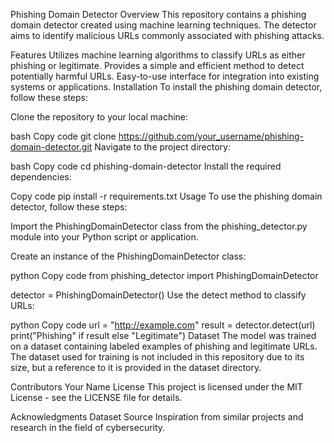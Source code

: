 Phishing Domain Detector
Overview
This repository contains a phishing domain detector created using machine learning techniques. The detector aims to identify malicious URLs commonly associated with phishing attacks.

Features
Utilizes machine learning algorithms to classify URLs as either phishing or legitimate.
Provides a simple and efficient method to detect potentially harmful URLs.
Easy-to-use interface for integration into existing systems or applications.
Installation
To install the phishing domain detector, follow these steps:

Clone the repository to your local machine:

bash
Copy code
git clone https://github.com/your_username/phishing-domain-detector.git
Navigate to the project directory:

bash
Copy code
cd phishing-domain-detector
Install the required dependencies:

Copy code
pip install -r requirements.txt
Usage
To use the phishing domain detector, follow these steps:

Import the PhishingDomainDetector class from the phishing_detector.py module into your Python script or application.

Create an instance of the PhishingDomainDetector class:

python
Copy code
from phishing_detector import PhishingDomainDetector

detector = PhishingDomainDetector()
Use the detect method to classify URLs:

python
Copy code
url = "http://example.com"
result = detector.detect(url)
print("Phishing" if result else "Legitimate")
Dataset
The model was trained on a dataset containing labeled examples of phishing and legitimate URLs. The dataset used for training is not included in this repository due to its size, but a reference to it is provided in the dataset directory.

Contributors
Your Name
License
This project is licensed under the MIT License - see the LICENSE file for details.

Acknowledgments
Dataset Source
Inspiration from similar projects and research in the field of cybersecurity.
